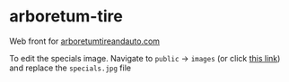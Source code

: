 # arboretum-tire
Web front for [arboretumtireandauto.com](arboretumtireandauto.com)

To edit the specials image. Navigate to `public` -> `images` (or click [this link](https://github.com/LukeSchlangen/arboretum-tire/tree/master/public/images)) and replace the `specials.jpg` file
